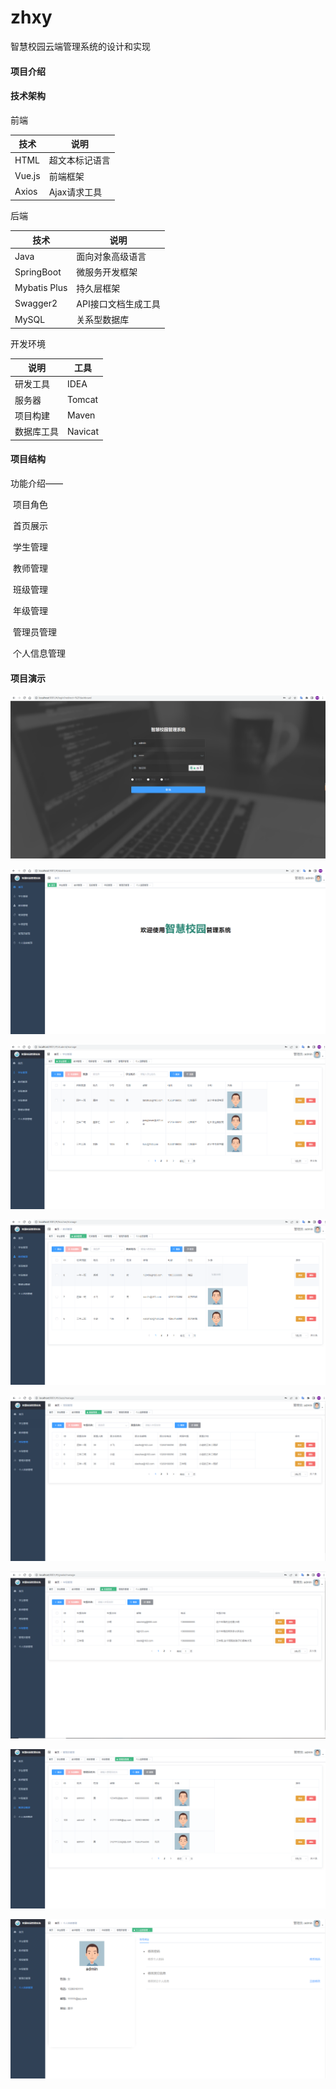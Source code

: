 # zhxy
智慧校园云端管理系统的设计和实现



#### 项目介绍



#### 技术架构

前端

| 技术   | 说明           |
| ------ | -------------- |
| HTML   | 超文本标记语言 |
| Vue.js | 前端框架       |
| Axios  | Ajax请求工具   |

后端

| 技术         | 说明                |
| ------------ | ------------------- |
| Java         | 面向对象高级语言    |
| SpringBoot   | 微服务开发框架      |
| Mybatis Plus | 持久层框架          |
| Swagger2     | API接口文档生成工具 |
| MySQL        | 关系型数据库        |

开发环境

| 说明       | 工具    |
| ---------- | ------- |
| 研发工具   | IDEA    |
| 服务器     | Tomcat  |
| 项目构建   | Maven   |
| 数据库工具 | Navicat |



#### 项目结构

功能介绍——

​				项目角色

​				首页展示

​				学生管理

​				教师管理

​				班级管理

​				年级管理

​				管理员管理

​				个人信息管理

#### 项目演示

![](imgs/登录.png)

![](imgs/首页.png)

![](imgs/学生.png)

![](imgs/教师.png)

![](imgs/班级.png)

![](imgs/年级.png)

![](imgs/管理员.png)

![](imgs/个人信息.png)
